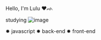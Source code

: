 Hello, I'm Lulu ♥︎ᨒ

studying ![image](https://github.com/ana2lulu/ana2lulu/assets/129326664/6a47311e-6751-4f82-b8d7-cd8d36aeb5b8) 

✹ javascript
✹ back-end
✹ front-end




